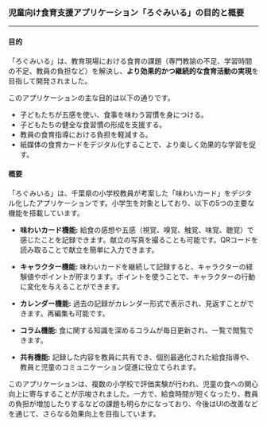 ### 児童向け食育支援アプリケーション「ろぐみいる」の目的と概要

---

#### 目的

「ろぐみいる」は、教育現場における食育の課題（専門教諭の不足、学習時間の不足、教員の負担など）を解決し、**より効果的かつ継続的な食育活動の実現**を目指して開発されました。

このアプリケーションの主な目的は以下の通りです。

* 子どもたちが五感を使い、食事を味わう習慣を身につける。
* 子どもたちの健全な食習慣の形成を支援する。
* 教員の食育指導における負担を軽減する。
* 紙媒体の食育カードをデジタル化することで、より楽しく効果的な学習を促す。

#### 概要

「ろぐみいる」は、千葉県の小学校教員が考案した「味わいカード」をデジタル化したアプリケーションです。小学生を対象としており、以下の5つの主要な機能を搭載しています。

* **味わいカード機能:**
    給食の感想や五感（視覚、嗅覚、触覚、味覚、聴覚）で感じたことを記録できます。献立の写真を撮ることも可能です。QRコードを読み取ることで献立を簡単に入力できます。

* **キャラクター機能:**
    味わいカードを継続して記録すると、キャラクターの経験値やポイントが貯まります。ポイントを使うことで、キャラクターの行動に変化を与えることができます。

* **カレンダー機能:**
    過去の記録がカレンダー形式で表示され、見返すことができます。再編集も可能です。

* **コラム機能:**
    食に関する知識を深めるコラムが毎日更新され、一覧で閲覧できます。

* **共有機能:**
    記録した内容を教員に共有でき、個別最適化された給食指導や、教員と児童のコミュニケーション促進に役立てられます。

このアプリケーションは、複数の小学校で評価実験が行われ、児童の食への関心向上に寄与することが示唆されました。一方で、給食時間が短くなったり、教員の負担が増加したりするなどの課題も明らかになっており、今後はUIの改善などを通じて、さらなる効果向上を目指しています。
